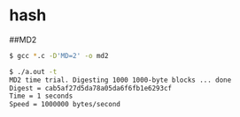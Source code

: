 # hash

##MD2

```bash
$ gcc *.c -D'MD=2' -o md2
```

```bash
$ ./a.out -t
MD2 time trial. Digesting 1000 1000-byte blocks ... done
Digest = cab5af27d5da78a05da6f6fb1e6293cf
Time = 1 seconds
Speed = 1000000 bytes/second
```


